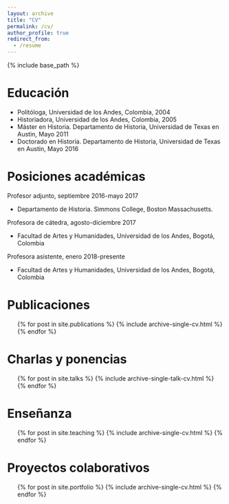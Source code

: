 ```yaml
---
layout: archive
title: "CV"
permalink: /cv/
author_profile: true
redirect_from:
  - /resume
---
```


{% include base_path %}

Educación
======
* Politóloga, Universidad de los Andes, Colombia, 2004
* Historiadora, Universidad de los Andes, Colombia, 2005
* Máster en Historia. Departamento de Historia, Universidad de Texas en Austin, Mayo 2011
* Doctorado en Historia. Departamento de Historia, Universidad de Texas en Austin, Mayo 2016

Posiciones académicas
======
Profesor adjunto, septiembre 2016-mayo 2017
  * Departamento de Historia. Simmons College, Boston Massachusetts. 

Profesora de cátedra, agosto-diciembre 2017
  * Facultad de Artes y Humanidades, Universidad de los Andes, Bogotá, Colombia

Profesora asistente, enero 2018-presente
* Facultad de Artes y Humanidades, Universidad de los Andes, Bogotá, Colombia


Publicaciones
======
  <ul>{% for post in site.publications %}
    {% include archive-single-cv.html %}
  {% endfor %}</ul>
  
  
Charlas y ponencias
======
  <ul>{% for post in site.talks %}
    {% include archive-single-talk-cv.html %}
  {% endfor %}</ul>
  
Enseñanza
======
  <ul>{% for post in site.teaching %}
    {% include archive-single-cv.html %}
  {% endfor %}</ul>
  
Proyectos colaborativos
======
<ul>{% for post in site.portfolio %}
    {% include archive-single-cv.html %}
  {% endfor %}</ul>
